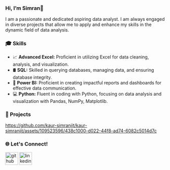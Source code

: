 ### Hi, I’m Simran👋
I am a passionate and dedicated aspiring data analyst. I am always engaged in diverse projects that allow me to apply and enhance my skills in the dynamic field of data analysis.

### 🎓 Skills
* 📈 <b>Advanced Excel:</b> Proficient in utilizing Excel for data cleaning, analysis, and visualization.
*	🛢 <b>SQL:</b> Skilled in querying databases, managing data, and ensuring database integrity.
*	📶 <b>Power BI:</b> Proficient in creating impactful reports and dashboards for effective data communication.
*	💻 <b>Python:</b> Fluent in coding with Python, focusing on data analysis and visualization with Pandas, NumPy, Matplotlib.

### 🚀 Projects

https://github.com/kaur-simranjit/kaur-simranjit/assets/109523596/438c1000-d022-44f8-ad74-6082c5014d7c

### 🌐 Let's Connect!
[<img src='https://cdn.jsdelivr.net/npm/simple-icons@3.0.1/icons/github.svg' alt='github' height='40'>](https://github.com/kaur-simranjit)  [<img src='https://cdn.jsdelivr.net/npm/simple-icons@3.0.1/icons/linkedin.svg' alt='linkedin' height='40'>](https://www.linkedin.com/in/simranj-kaur/)  
